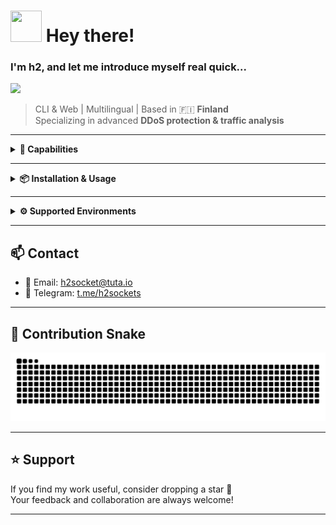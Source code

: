 # <img src="https://github.com/images/mona-whisper.gif" width="50" height="50" autoplay loop> Hey there!
### I'm h2, and let me introduce myself real quick...

<img src="https://i.gifer.com/8V60.gif" width="500" autoplay loop></img>

> CLI & Web | Multilingual | Based in 🇫🇮 **Finland**  
> Specializing in advanced **DDoS protection & traffic analysis**

---
<details>
  <summary><strong>🌱 Capabilities</strong></summary>
  
```ruby
## 🛠️ Development Stack

- Platforms: CLI tools & Web apps
- Development: Full-Stack (strong point in: javascript, elixir and web languages)
- OS: Artix & W11

---

## 🌐 Spoken Languages

- 🇫🇮 Finnish (Suomi)  
- 🇬🇧 English  
- 🇫🇷 French

---

## 🔐 Domain Focus

- 🛡️ DDoS Protection  
- 📊 Network Analysis  
- 🔍 Deep Protocol Inspection 
- ⚙️ Real-Time Traffic Intelligence

---

## 🚀 Content

- ⚡ High-performance CLI tools for many purposes
- 🌍 Scalable web interfaces for various needs
- 🔁 Multi-language backend integration  
- 💾 Efficient low-level tooling (Assembly / C)  
- 🧬 Custom protocol analyzers  
- 🕸️ Web/API layer protection  
```

</details>

---

<details>
  <summary><strong>📦 Installation & Usage</strong></summary>

```bash
# Clone the repo
git clone https://github.com/h2sockets/h2sockets.git
cd h2sockets

# Setup
gcc -o h2sockets h2sockets.c -pthread

# Run
./h2sockets
```

> Now you can use me! :)

</details>

---

<details>
  <summary><strong>⚙️ Supported Environments</strong></summary>

```elixir
- 🐧 Linux (Ubuntu, Arch, Alpine)  
- 🪟 Windows 10+  
- 🍎 macOS (M1+ supported)  
- 🐳 Docker & VM compatible
```

</details>

---

## 📫 Contact

- 📧 Email: [h2socket@tuta.io](mailto:h2socket@tuta.io)  
- 💬 Telegram: [t.me/h2sockets](https://t.me/h2sockets)

---

## 🐍 Contribution Snake

<picture>
  <source media="(prefers-color-scheme: dark)" srcset="https://raw.githubusercontent.com/h2sockets/h2sockets/output/github-contribution-grid-snake-dark.svg">
  <source media="(prefers-color-scheme: light)" srcset="https://raw.githubusercontent.com/h2sockets/h2sockets/output/github-contribution-grid-snake.svg">
  <img alt="github contribution grid snake animation" src="https://raw.githubusercontent.com/h2sockets/h2sockets/output/github-contribution-grid-snake.svg">
</picture>

---

## ⭐ Support

If you find my work useful, consider dropping a star 🌟  
Your feedback and collaboration are always welcome!

---
